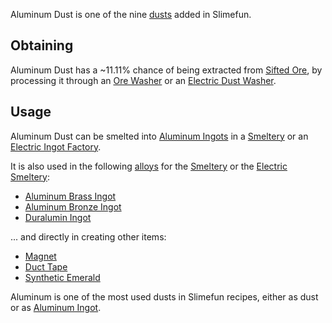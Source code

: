 Aluminum Dust is one of the nine [dusts](https://github.com/Slimefun/Slimefun4/wiki/Dusts) added in Slimefun.

## Obtaining

Aluminum Dust has a ~11.11% chance of being extracted from [Sifted Ore](https://github.com/Slimefun/Slimefun4/wiki/Sifted-Ore), by processing it through an [Ore Washer](https://github.com/Slimefun/Slimefun4/wiki/Ore-Washer) or an [Electric Dust Washer](https://github.com/Slimefun/Slimefun4/wiki/Electric-Dust-Washer).

## Usage
Aluminum Dust can be smelted into [Aluminum Ingots](https://github.com/Slimefun/Slimefun4/wiki/Aluminum-Ingot) in a [Smeltery](https://github.com/Slimefun/Slimefun4/wiki/Smeltery) or an [Electric Ingot Factory](https://github.com/Slimefun/Slimefun4/wiki/Electric-Ingot-Factory).

It is also used in the following [alloys](https://github.com/Slimefun/Slimefun4/wiki/Ingots#Alloys) for the [Smeltery](https://github.com/Slimefun/Slimefun4/wiki/Smeltery) or the [Electric Smeltery](https://github.com/Slimefun/Slimefun4/wiki/Electric-Smeltery):
* [Aluminum Brass Ingot](https://github.com/Slimefun/Slimefun4/wiki/Aluminum-Brass-Ingot)
* [Aluminum Bronze Ingot](https://github.com/Slimefun/Slimefun4/wiki/Aluminum-Bronze-Ingot)
* [Duralumin Ingot](https://github.com/Slimefun/Slimefun4/wiki/Duralumin-Ingot)

... and directly in creating other items:

* [Magnet](https://github.com/Slimefun/Slimefun4/wiki/Magnet)
* [Duct Tape](https://github.com/Slimefun/Slimefun4/wiki/Miscellaneous-Items)
* [Synthetic Emerald](https://github.com/Slimefun/Slimefun4/wiki/Synthetic-Emerald)

Aluminum is one of the most used dusts in Slimefun recipes, either as dust or as [Aluminum Ingot](https://github.com/Slimefun/Slimefun4/wiki/Aluminum-Ingot).
